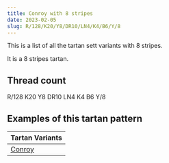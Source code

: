 ```yaml
---
title: Conroy with 8 stripes
date: 2023-02-05
slug: R/128/K20/Y8/DR10/LN4/K4/B6/Y/8
---
```

This is a list of all the tartan sett variants with 8 stripes.

It is a 8 stripes tartan.


## Thread count
R/128 K20 Y8 DR10 LN4 K4 B6 Y/8

## Examples of this tartan pattern

| Tartan Variants |
|---------------|
| [Conroy](/variants/r/128/k20/y8/dr10/ln4/k4/b6/y/8-b304080-dr900030-k000000-lne0e0e0-rc00000-yf0c000)||

